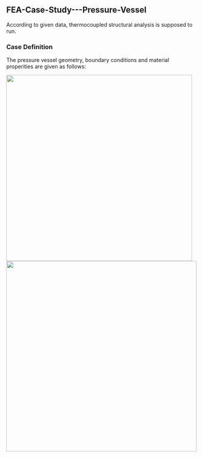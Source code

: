 ## FEA-Case-Study---Pressure-Vessel
According to given data, thermocoupled structural analysis is supposed to run.
### Case Definition
The pressure vessel geometry, boundary conditions and material properities are given as follows:
<p float="left">
  <img src="https://github.com/user-attachments/assets/22f9c7b3-0fbe-4a72-9325-2690b31e0dce" width="490" />
  <img src="https://github.com/user-attachments/assets/be4897b1-864d-4ec8-8d70-9b595f20ab51" width="502" /> 
</p>
